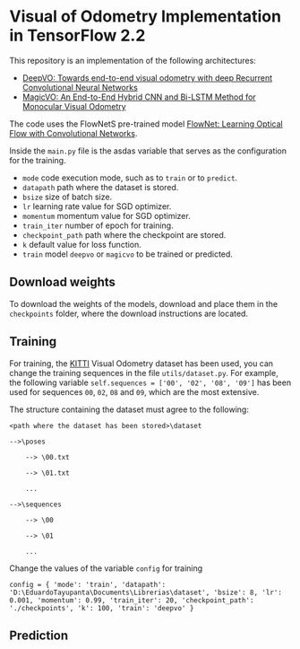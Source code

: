 # Visual of Odometry Implementation in TensorFlow 2.2

This repository is an implementation of the following architectures:

- [DeepVO: Towards end-to-end visual odometry with deep Recurrent Convolutional Neural Networks](https://ieeexplore.ieee.org/document/7989236)
- [MagicVO: An End-to-End Hybrid CNN and Bi-LSTM Method for Monocular Visual Odometry](https://ieeexplore.ieee.org/document/8753500)

The code uses the FlowNetS pre-trained model [FlowNet: Learning Optical Flow with Convolutional Networks](https://ieeexplore.ieee.org/document/7410673).

Inside the `main.py` file is the asdas variable that serves as the configuration for the training.

- `mode` code execution mode, such as to `train` or to `predict`.
- `datapath` path where the dataset is stored.
- `bsize` size of batch size.
- `lr` learning rate value for SGD optimizer.
- `momentum` momentum value for SGD optimizer.
- `train_iter` number of epoch for training.
- `checkpoint_path` path where the checkpoint are stored.
- `k` default value for loss function.
- `train` model `deepvo` or `magicvo` to be trained or predicted.

## Download weights

To download the weights of the models, download and place them in the `checkpoints` folder, where the download instructions are located.

## Training

For training, the [KITTI]() Visual Odometry dataset has been used, you can change the training sequences in the file `utils/dataset.py`. For example, the following variable `self.sequences = ['00', '02', '08', '09']` has been used for sequences `00`, `02`, `08` and `09`, which are the most extensive.

The structure containing the dataset must agree to the following:

`<path where the dataset has been stored>\dataset`

    -->\poses

        --> \00.txt

        --> \01.txt

        ...

    -->\sequences

        --> \00

        --> \01

        ...

Change the values of the variable `config` for training

`
config = {
    'mode': 'train',
    'datapath': 'D:\EduardoTayupanta\Documents\Librerias\dataset',
    'bsize': 8,
    'lr': 0.001,
    'momentum': 0.99,
    'train_iter': 20,
    'checkpoint_path': './checkpoints',
    'k': 100,
    'train': 'deepvo'
}
`

## Prediction
